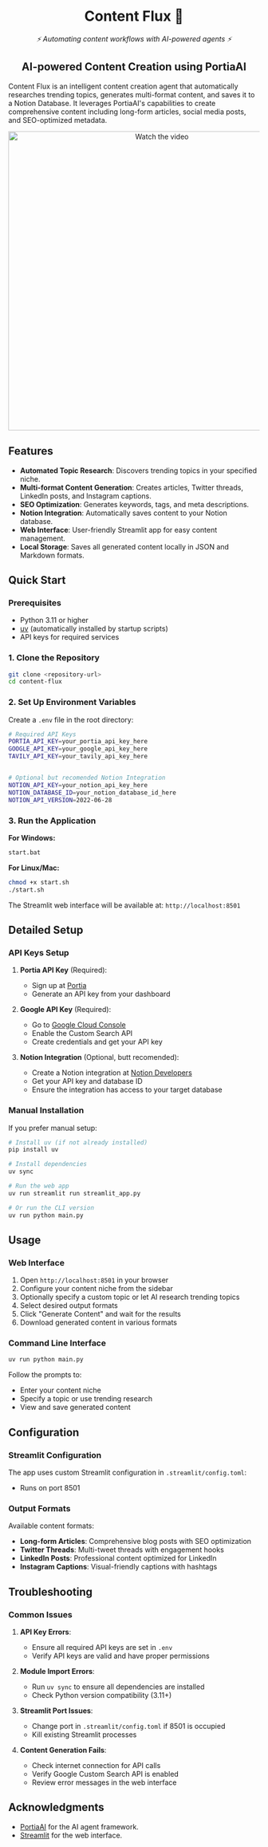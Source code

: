 <h1 align="center">Content Flux 🤖</h1>
<p align="center"><i>⚡ Automating content workflows with AI-powered agents ⚡</i></p>

<h2 align="center">AI-powered Content Creation using PortiaAI</h2>

Content Flux is an intelligent content creation agent that automatically researches trending topics, generates multi-format content, and saves it to a Notion Database. It leverages PortiaAI's capabilities to create comprehensive content including long-form articles, social media posts, and SEO-optimized metadata.

<p align="center">
  <a href="https://youtu.be/WQeThBQeKhY" target="_blank">
    <img src="https://img.youtube.com/vi/WQeThBQeKhY/maxresdefault.jpg" alt="Watch the video" width="600">
  </a>
</p>

## Features

- **Automated Topic Research**: Discovers trending topics in your specified niche.
- **Multi-format Content Generation**: Creates articles, Twitter threads, LinkedIn posts, and Instagram captions.
- **SEO Optimization**: Generates keywords, tags, and meta descriptions.
- **Notion Integration**: Automatically saves content to your Notion database.
- **Web Interface**: User-friendly Streamlit app for easy content management.
- **Local Storage**: Saves all generated content locally in JSON and Markdown formats.

## Quick Start

### Prerequisites

- Python 3.11 or higher
- [uv](https://docs.astral.sh/uv/) (automatically installed by startup scripts)
- API keys for required services

### 1. Clone the Repository

```bash
git clone <repository-url>
cd content-flux
```

### 2. Set Up Environment Variables

Create a `.env` file in the root directory:

```bash
# Required API Keys
PORTIA_API_KEY=your_portia_api_key_here
GOOGLE_API_KEY=your_google_api_key_here
TAVILY_API_KEY=your_tavily_api_key_here


# Optional but recomended Notion Integration
NOTION_API_KEY=your_notion_api_key_here
NOTION_DATABASE_ID=your_notion_database_id_here
NOTION_API_VERSION=2022-06-28
```

### 3. Run the Application

**For Windows:**

```bash
start.bat
```

**For Linux/Mac:**

```bash
chmod +x start.sh
./start.sh
```

The Streamlit web interface will be available at: `http://localhost:8501`

## Detailed Setup

### API Keys Setup

1. **Portia API Key** (Required):

   - Sign up at [Portia](https://portia.ai)
   - Generate an API key from your dashboard

2. **Google API Key** (Required):

   - Go to [Google Cloud Console](https://console.cloud.google.com/)
   - Enable the Custom Search API
   - Create credentials and get your API key

3. **Notion Integration** (Optional, butt recomended):
   - Create a Notion integration at [Notion Developers](https://developers.notion.com/)
   - Get your API key and database ID
   - Ensure the integration has access to your target database

### Manual Installation

If you prefer manual setup:

```bash
# Install uv (if not already installed)
pip install uv

# Install dependencies
uv sync

# Run the web app
uv run streamlit run streamlit_app.py

# Or run the CLI version
uv run python main.py
```

## Usage

### Web Interface

1. Open `http://localhost:8501` in your browser
2. Configure your content niche from the sidebar
3. Optionally specify a custom topic or let AI research trending topics
4. Select desired output formats
5. Click "Generate Content" and wait for the results
6. Download generated content in various formats

### Command Line Interface

```bash
uv run python main.py
```

Follow the prompts to:

- Enter your content niche
- Specify a topic or use trending research
- View and save generated content

## Configuration

### Streamlit Configuration

The app uses custom Streamlit configuration in `.streamlit/config.toml`:

- Runs on port 8501

### Output Formats

Available content formats:

- **Long-form Articles**: Comprehensive blog posts with SEO optimization
- **Twitter Threads**: Multi-tweet threads with engagement hooks
- **LinkedIn Posts**: Professional content optimized for LinkedIn
- **Instagram Captions**: Visual-friendly captions with hashtags

## Troubleshooting

### Common Issues

1. **API Key Errors**:

   - Ensure all required API keys are set in `.env`
   - Verify API keys are valid and have proper permissions

2. **Module Import Errors**:

   - Run `uv sync` to ensure all dependencies are installed
   - Check Python version compatibility (3.11+)

3. **Streamlit Port Issues**:

   - Change port in `.streamlit/config.toml` if 8501 is occupied
   - Kill existing Streamlit processes

4. **Content Generation Fails**:
   - Check internet connection for API calls
   - Verify Google Custom Search API is enabled
   - Review error messages in the web interface

## Acknowledgments

- [PortiaAI](https://portia.ai) for the AI agent framework.
- [Streamlit](https://streamlit.io) for the web interface.
